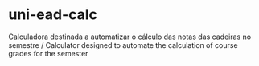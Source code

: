 # uni-ead-calc
Calculadora destinada a automatizar o cálculo das notas das cadeiras no semestre / Calculator designed to automate the calculation of course grades for the semester

